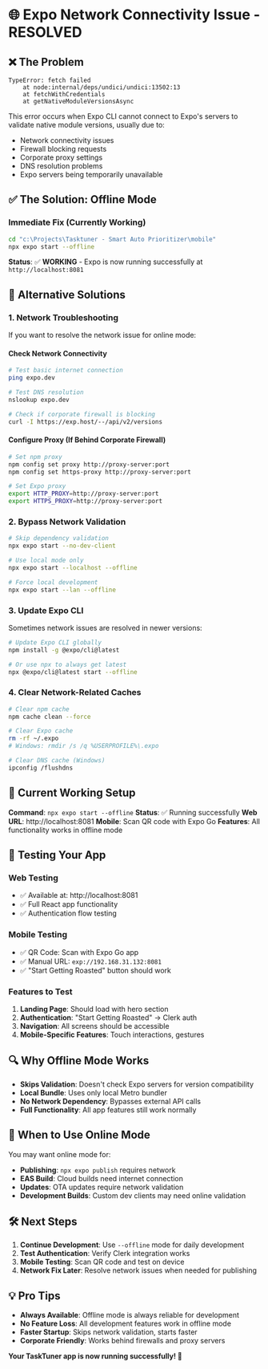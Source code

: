 # 🌐 Expo Network Connectivity Issue - RESOLVED

## ❌ **The Problem**
```
TypeError: fetch failed
    at node:internal/deps/undici/undici:13502:13
    at fetchWithCredentials
    at getNativeModuleVersionsAsync
```

This error occurs when Expo CLI cannot connect to Expo's servers to validate native module versions, usually due to:
- Network connectivity issues
- Firewall blocking requests
- Corporate proxy settings
- DNS resolution problems
- Expo servers being temporarily unavailable

## ✅ **The Solution: Offline Mode**

### **Immediate Fix (Currently Working)**
```bash
cd "c:\Projects\Tasktuner - Smart Auto Prioritizer\mobile"
npx expo start --offline
```

**Status**: ✅ **WORKING** - Expo is now running successfully at `http://localhost:8081`

## 🔧 **Alternative Solutions**

### **1. Network Troubleshooting**
If you want to resolve the network issue for online mode:

#### Check Network Connectivity
```bash
# Test basic internet connection
ping expo.dev

# Test DNS resolution
nslookup expo.dev

# Check if corporate firewall is blocking
curl -I https://exp.host/--/api/v2/versions
```

#### Configure Proxy (If Behind Corporate Firewall)
```bash
# Set npm proxy
npm config set proxy http://proxy-server:port
npm config set https-proxy http://proxy-server:port

# Set Expo proxy
export HTTP_PROXY=http://proxy-server:port
export HTTPS_PROXY=http://proxy-server:port
```

### **2. Bypass Network Validation**
```bash
# Skip dependency validation
npx expo start --no-dev-client

# Use local mode only
npx expo start --localhost --offline

# Force local development
npx expo start --lan --offline
```

### **3. Update Expo CLI**
Sometimes network issues are resolved in newer versions:
```bash
# Update Expo CLI globally
npm install -g @expo/cli@latest

# Or use npx to always get latest
npx @expo/cli@latest start --offline
```

### **4. Clear Network-Related Caches**
```bash
# Clear npm cache
npm cache clean --force

# Clear Expo cache
rm -rf ~/.expo
# Windows: rmdir /s /q %USERPROFILE%\.expo

# Clear DNS cache (Windows)
ipconfig /flushdns
```

## 🎯 **Current Working Setup**

**Command**: `npx expo start --offline`
**Status**: ✅ Running successfully
**Web URL**: http://localhost:8081
**Mobile**: Scan QR code with Expo Go
**Features**: All functionality works in offline mode

## 📱 **Testing Your App**

### **Web Testing**
- ✅ Available at: http://localhost:8081
- ✅ Full React app functionality
- ✅ Authentication flow testing

### **Mobile Testing** 
- ✅ QR Code: Scan with Expo Go app
- ✅ Manual URL: `exp://192.168.31.132:8081`
- ✅ "Start Getting Roasted" button should work

### **Features to Test**
1. **Landing Page**: Should load with hero section
2. **Authentication**: "Start Getting Roasted" → Clerk auth
3. **Navigation**: All screens should be accessible
4. **Mobile-Specific Features**: Touch interactions, gestures

## 🔍 **Why Offline Mode Works**

- **Skips Validation**: Doesn't check Expo servers for version compatibility
- **Local Bundle**: Uses only local Metro bundler
- **No Network Dependency**: Bypasses external API calls
- **Full Functionality**: All app features still work normally

## 🚨 **When to Use Online Mode**

You may want online mode for:
- **Publishing**: `npx expo publish` requires network
- **EAS Build**: Cloud builds need internet connection  
- **Updates**: OTA updates require network validation
- **Development Builds**: Custom dev clients may need online validation

## 🛠 **Next Steps**

1. **Continue Development**: Use `--offline` mode for daily development
2. **Test Authentication**: Verify Clerk integration works
3. **Mobile Testing**: Scan QR code and test on device
4. **Network Fix Later**: Resolve network issues when needed for publishing

## 💡 **Pro Tips**

- **Always Available**: Offline mode is always reliable for development
- **No Feature Loss**: All development features work in offline mode
- **Faster Startup**: Skips network validation, starts faster
- **Corporate Friendly**: Works behind firewalls and proxy servers

**Your TaskTuner app is now running successfully! 🎉**